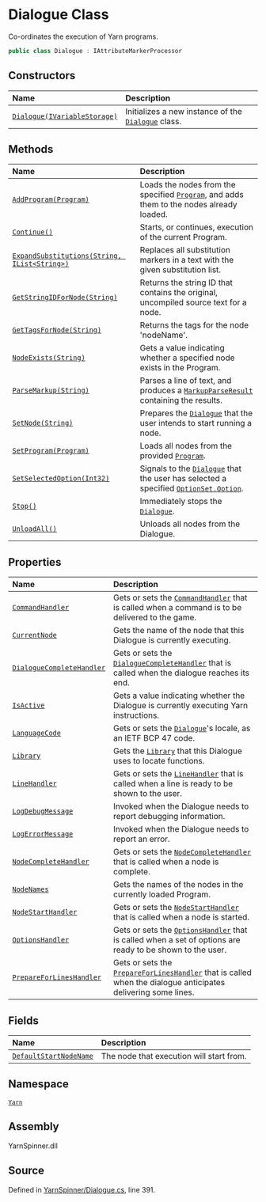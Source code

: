 <!-- This file was generated by a tool. Do not edit this file by hand. -->

# Dialogue Class

Co-ordinates the execution of Yarn programs.


```csharp
public class Dialogue : IAttributeMarkerProcessor
```



## Constructors
|Name|Description|
|:---|:---|
|[`Dialogue(IVariableStorage)`](/api/csharp/yarn/dialogue._ctor-ivariablestorage-.md)| Initializes a new instance of the [`Dialogue`](/api/csharp/yarn/dialogue.md) class. |
## Methods
|Name|Description|
|:---|:---|
|[`AddProgram(Program)`](/api/csharp/yarn/dialogue.addprogram-program-.md)| Loads the nodes from the specified [`Program`](/api/csharp/yarn/program.md), and adds them to the nodes already loaded. |
|[`Continue()`](/api/csharp/yarn/dialogue.continue.md)| Starts, or continues, execution of the current Program. |
|[`ExpandSubstitutions(String, IList<String>)`](/api/csharp/yarn/dialogue.expandsubstitutions-system.string,system.collections.generic.ilist-system.string--.md)| Replaces all substitution markers in a text with the given substitution list. |
|[`GetStringIDForNode(String)`](/api/csharp/yarn/dialogue.getstringidfornode-system.string-.md)| Returns the string ID that contains the original, uncompiled source text for a node. |
|[`GetTagsForNode(String)`](/api/csharp/yarn/dialogue.gettagsfornode-system.string-.md)| Returns the tags for the node 'nodeName'. |
|[`NodeExists(String)`](/api/csharp/yarn/dialogue.nodeexists-system.string-.md)| Gets a value indicating whether a specified node exists in the Program. |
|[`ParseMarkup(String)`](/api/csharp/yarn/dialogue.parsemarkup-system.string-.md)| Parses a line of text, and produces a [`MarkupParseResult`](/api/csharp/yarn.markup/markupparseresult.md) containing the results. |
|[`SetNode(String)`](/api/csharp/yarn/dialogue.setnode-system.string-.md)| Prepares the [`Dialogue`](/api/csharp/yarn/dialogue.md) that the user intends to start running a node. |
|[`SetProgram(Program)`](/api/csharp/yarn/dialogue.setprogram-program-.md)| Loads all nodes from the provided [`Program`](/api/csharp/yarn/program.md). |
|[`SetSelectedOption(Int32)`](/api/csharp/yarn/dialogue.setselectedoption-system.int32-.md)| Signals to the [`Dialogue`](/api/csharp/yarn/dialogue.md) that the user has selected a specified [`OptionSet.Option`](/api/csharp/yarn/optionset.option.md). |
|[`Stop()`](/api/csharp/yarn/dialogue.stop.md)| Immediately stops the [`Dialogue`](/api/csharp/yarn/dialogue.md). |
|[`UnloadAll()`](/api/csharp/yarn/dialogue.unloadall.md)| Unloads all nodes from the Dialogue. |
## Properties
|Name|Description|
|:---|:---|
|[`CommandHandler`](/api/csharp/yarn/dialogue.commandhandler.md)| Gets or sets the [`CommandHandler`](/api/csharp/yarn/commandhandler.md) that is called when a command is to be delivered to the game. |
|[`CurrentNode`](/api/csharp/yarn/dialogue.currentnode.md)| Gets the name of the node that this Dialogue is currently executing. |
|[`DialogueCompleteHandler`](/api/csharp/yarn/dialogue.dialoguecompletehandler.md)| Gets or sets the [`DialogueCompleteHandler`](/api/csharp/yarn/dialoguecompletehandler.md) that is called when the dialogue reaches its end. |
|[`IsActive`](/api/csharp/yarn/dialogue.isactive.md)| Gets a value indicating whether the Dialogue is currently executing Yarn instructions. |
|[`LanguageCode`](/api/csharp/yarn/dialogue.languagecode.md)| Gets or sets the [`Dialogue`](/api/csharp/yarn/dialogue.md)'s locale, as an IETF BCP 47 code. |
|[`Library`](/api/csharp/yarn/dialogue.library.md)| Gets the [`Library`](/api/csharp/yarn/library.md) that this Dialogue uses to locate functions. |
|[`LineHandler`](/api/csharp/yarn/dialogue.linehandler.md)| Gets or sets the [`LineHandler`](/api/csharp/yarn/linehandler.md) that is called when a line is ready to be shown to the user. |
|[`LogDebugMessage`](/api/csharp/yarn/dialogue.logdebugmessage.md)| Invoked when the Dialogue needs to report debugging information. |
|[`LogErrorMessage`](/api/csharp/yarn/dialogue.logerrormessage.md)| Invoked when the Dialogue needs to report an error. |
|[`NodeCompleteHandler`](/api/csharp/yarn/dialogue.nodecompletehandler.md)| Gets or sets the [`NodeCompleteHandler`](/api/csharp/yarn/nodecompletehandler.md) that is called when a node is complete. |
|[`NodeNames`](/api/csharp/yarn/dialogue.nodenames.md)| Gets the names of the nodes in the currently loaded Program. |
|[`NodeStartHandler`](/api/csharp/yarn/dialogue.nodestarthandler.md)| Gets or sets the [`NodeStartHandler`](/api/csharp/yarn/nodestarthandler.md) that is called when a node is started. |
|[`OptionsHandler`](/api/csharp/yarn/dialogue.optionshandler.md)| Gets or sets the [`OptionsHandler`](/api/csharp/yarn/optionshandler.md) that is called when a set of options are ready to be shown to the user. |
|[`PrepareForLinesHandler`](/api/csharp/yarn/dialogue.prepareforlineshandler.md)| Gets or sets the [`PrepareForLinesHandler`](/api/csharp/yarn/dialogue.prepareforlineshandler.md) that is called when the dialogue anticipates delivering some lines. |
## Fields
|Name|Description|
|:---|:---|
|[`DefaultStartNodeName`](/api/csharp/yarn/dialogue.defaultstartnodename.md)|The node that execution will start from.|
## Namespace
[`Yarn`](/api/csharp/yarn/README.md)

## Assembly
YarnSpinner.dll

## Source
Defined in [YarnSpinner/Dialogue.cs](https://github.com/YarnSpinnerTool/YarnSpinner//blob/develop/YarnSpinner/Dialogue.cs#L391), line 391.
